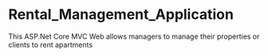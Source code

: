 # Rental_Management_Application
This ASP.Net Core MVC Web allows managers to manage their properties or clients to rent apartments
